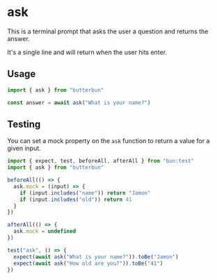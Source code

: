 # ask

This is a terminal prompt that asks the user a question and returns the answer.

It's a single line and will return when the user hits enter.

## Usage

```typescript
import { ask } from "butterbun"

const answer = await ask("What is your name?")
```

## Testing

You can set a mock property on the `ask` function to return a value for a given input.

```typescript
import { expect, test, beforeAll, afterAll } from "bun:test"
import { ask } from "butterbun"

beforeAll(() => {
  ask.mock = (input) => {
    if (input.includes("name")) return "Jamon"
    if (input.includes("old")) return 41
  }
})

afterAll(() => {
  ask.mock = undefined
})

test("ask", () => {
  expect(await ask("What is your name?")).toBe("Jamon")
  expect(await ask("How old are you?")).toBe("41")
})
```
